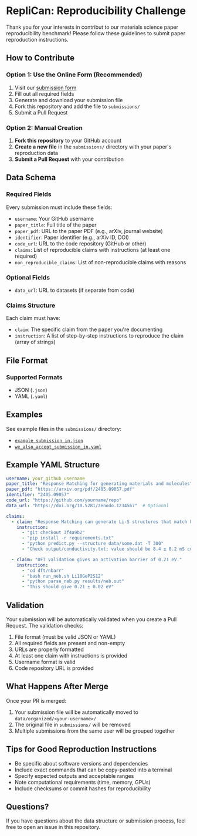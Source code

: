 # RepliCan: Reproducibility Challenge

Thank you for your interests in contribut to our materials science paper reproducibility benchmark! Please follow these guidelines to submit paper reproduction instructions.

## How to Contribute

### Option 1: Use the Online Form (Recommended)

1. Visit our [submission form](https://JHU-CLSP.github.io/RepliCan-C4C/)
2. Fill out all required fields
3. Generate and download your submission file
4. Fork this repository and add the file to `submissions/`
5. Submit a Pull Request

### Option 2: Manual Creation

1. **Fork this repository** to your GitHub account
2. **Create a new file** in the `submissions/` directory with your paper's reproduction data
3. **Submit a Pull Request** with your contribution

## Data Schema

### Required Fields

Every submission must include these fields:

- `username`: Your GitHub username
- `paper_title`: Full title of the paper
- `paper_pdf`: URL to the paper PDF (e.g., arXiv, journal website)
- `identifier`: Paper identifier (e.g., arXiv ID, DOI)
- `code_url`: URL to the code repository (GitHub or other)
- `claims`: List of reproducible claims with instructions (at least one required)
- `non_reproducible_claims`: List of non-reproducible claims with reasons

### Optional Fields

- `data_url`: URL to datasets (if separate from code)

### Claims Structure

Each claim must have:
- `claim`: The specific claim from the paper you're documenting
- `instruction`: A list of step-by-step instructions to reproduce the claim (array of strings)

## File Format

### Supported Formats

- JSON (`.json`)
- YAML (`.yaml`)


## Examples

See example files in the `submissions/` directory:
- [`example_submission_in.json`](submissions/example_submission_in.json)
- [`we_also_accept_submission_in.yaml`](submissions/we_also_accept_submission_in.yaml)

## Example YAML Structure

```yaml
username: your_github_username
paper_title: "Response Matching for generating materials and molecules"
paper_pdf: "https://arxiv.org/pdf/2405.09057.pdf"
identifier: "2405.09057"
code_url: "https://github.com/yourname/repo"
data_url: "https://doi.org/10.5281/zenodo.1234567"  # Optional

claims:
  - claim: "Response Matching can generate Li-S structures that match known structures..."
    instruction:
      - "git checkout 3f4a9b2"
      - "pip install -r requirements.txt"
      - "python predict.py --structure data/some.dat -T 300"
      - "Check output/conductivity.txt; value should be 8.4 ± 0.2 mS cm⁻¹"

  - claim: "DFT validation gives an activation barrier of 0.21 eV."
    instruction:
      - "cd dft/nbarr"
      - "bash run_neb.sh Li10GeP2S12"
      - "python parse_neb.py results/neb.out"
      - "This should give 0.21 ± 0.02 eV"
```

## Validation

Your submission will be automatically validated when you create a Pull Request. The validation checks:

1. File format (must be valid JSON or YAML)
2. All required fields are present and non-empty
3. URLs are properly formatted
4. At least one claim with instructions is provided
5. Username format is valid
6. Code repository URL is provided

## What Happens After Merge

Once your PR is merged:
1. Your submission file will be automatically moved to `data/organized/<your-username>/`
2. The original file in `submissions/` will be removed
3. Multiple submissions from the same user will be grouped together

## Tips for Good Reproduction Instructions

- Be specific about software versions and dependencies
- Include exact commands that can be copy-pasted into a terminal
- Specify expected outputs and acceptable ranges
- Note computational requirements (time, memory, GPUs)
- Include checksums or commit hashes for reproducibility

## Questions?

If you have questions about the data structure or submission process, feel free to open an issue in this repository.